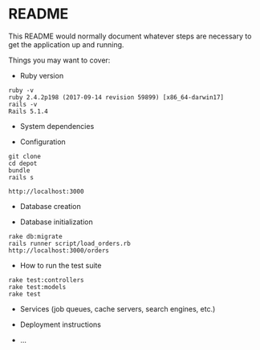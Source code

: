 # README

This README would normally document whatever steps are necessary to get the
application up and running.

Things you may want to cover:

* Ruby version

```
ruby -v
ruby 2.4.2p198 (2017-09-14 revision 59899) [x86_64-darwin17]
rails -v
Rails 5.1.4
```
* System dependencies

* Configuration

```
git clone
cd depot
bundle
rails s

http://localhost:3000
```

* Database creation

* Database initialization

```
rake db:migrate
rails runner script/load_orders.rb
http://localhost:3000/orders
```

* How to run the test suite

```
rake test:controllers
rake test:models
rake test
```
* Services (job queues, cache servers, search engines, etc.)

* Deployment instructions

* ...
